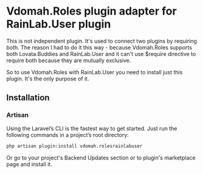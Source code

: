 # Vdomah.Roles plugin adapter for RainLab.User plugin

This is not independent plugin. It's used to connect two plugins by requiring both. 
The reason I had to do it this way - because Vdomah.Roles supports both Lovata.Buddies and RainLab.User
and it can't use $require directive to require both because they are mutually exclusive.

So to use Vdomah.Roles with RainLab.User you need to install just this plugin. 
It's the only purpose of it.

## Installation

### Artisan

Using the Laravel’s CLI is the fastest way to get started. Just run the following commands in a project’s root directory:

```bash
php artisan plugin:install vdomah.rolesrainlabuser
```

Or go to your project's Backend Updates section or to plugin's marketplace page and install it.